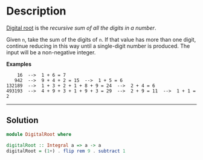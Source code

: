 # Description

[Digital root](https://en.wikipedia.org/wiki/Digital_root) is the _recursive sum of all the digits in a number_.

Given `n`, take the sum of the digits of `n`. If that value has more than one digit, continue reducing in this way until a single-digit number is produced. The input will be a non-negative integer.

**Examples**

```
    16  -->  1 + 6 = 7
   942  -->  9 + 4 + 2 = 15  -->  1 + 5 = 6
132189  -->  1 + 3 + 2 + 1 + 8 + 9 = 24  -->  2 + 4 = 6
493193  -->  4 + 9 + 3 + 1 + 9 + 3 = 29  -->  2 + 9 = 11  -->  1 + 1 = 2
```

---

## Solution

```hs
module DigitalRoot where

digitalRoot :: Integral a => a -> a
digitalRoot = (1+) . flip rem 9 . subtract 1
```
